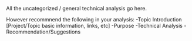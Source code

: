 All the uncategorized / general technical analysis go here.

However recommnend the following in your analysis:
-Topic Introduction
     [Project/Topic basic information, links, etc]
-Purpose
-Technical Analysis
-Recommendation/Suggestions
